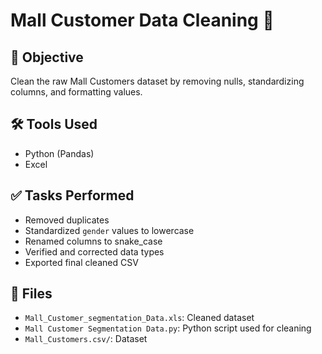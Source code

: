 # Mall Customer Data Cleaning 🧹

## 📌 Objective
Clean the raw Mall Customers dataset by removing nulls, standardizing columns, and formatting values.

## 🛠️ Tools Used
- Python (Pandas)
- Excel

## ✅ Tasks Performed
- Removed duplicates
- Standardized `gender` values to lowercase
- Renamed columns to snake_case
- Verified and corrected data types
- Exported final cleaned CSV

## 📁 Files
- `Mall_Customer_segmentation_Data.xls`: Cleaned dataset
- `Mall Customer Segmentation Data.py`: Python script used for cleaning
- `Mall_Customers.csv/`: Dataset

